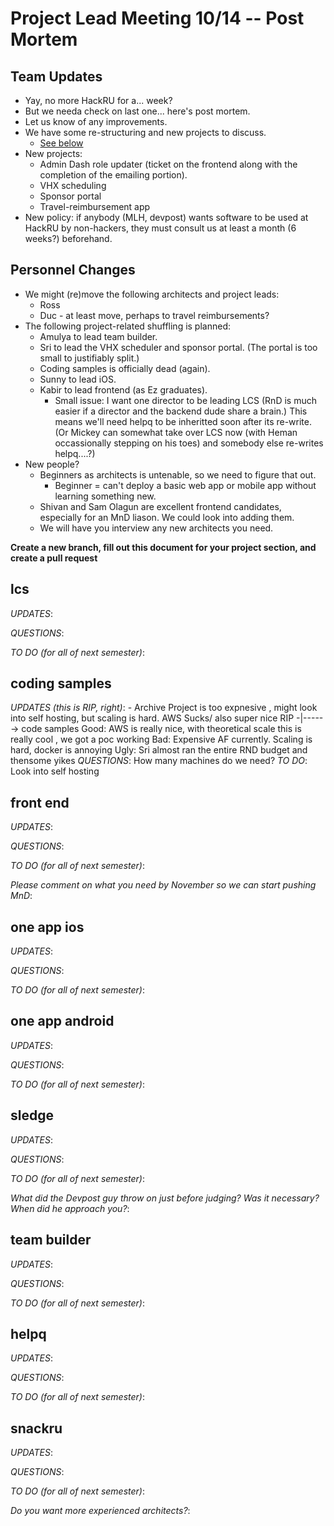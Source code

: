 # Project Lead Meeting 10/14 -- Post Mortem
## Team Updates

- Yay, no more HackRU for a... week?
- But we needa check on last one... here's post mortem.
- Let us know of any improvements.
- We have some re-structuring and new projects to discuss.
    - [See below](#personnel-changes)
- New projects:
    - Admin Dash role updater (ticket on the frontend along
      with the completion of the emailing portion).
    - VHX scheduling
    - Sponsor portal
    - Travel-reimbursement app
- New policy: if anybody (MLH, devpost) wants software to be used at
  HackRU by non-hackers, they must consult us at least a month (6 weeks?)
  beforehand.

## Personnel Changes

- We might (re)move the following architects and project leads:
    - Ross
    - Duc - at least move, perhaps to travel reimbursements?
- The following project-related shuffling is planned:
    - Amulya to lead team builder.
    - Sri to lead the VHX scheduler and sponsor portal.
      (The portal is too small to justifiably split.)
    - Coding samples is officially dead (again).
    - Sunny to lead iOS.
    - Kabir to lead frontend (as Ez graduates).
        - Small issue: I want one director to be leading LCS
          (RnD is much easier if a director and the backend
          dude share a brain.) This means we'll need helpq
          to be inheritted soon after its re-write. (Or Mickey
          can somewhat take over LCS now (with Heman occassionally
          stepping on his toes) and somebody else re-writes
          helpq....?)
- New people?
    - Beginners as architects is untenable, so we need to figure that out.
        - Beginner = can't deploy a basic web app or mobile app without learning
          something new.
    - Shivan and Sam Olagun are excellent frontend candidates, especially for
      an MnD liason. We could look into adding them.
    - We will have you interview any new architects you need.

**Create a new branch, fill out this document for your project section, and create a pull request**

## lcs

_UPDATES_:

_QUESTIONS_:

_TO DO (for all of next semester)_:

## coding samples

_UPDATES (this is RIP, right)_: - Archive
Project is too expnesive , might look into self hosting, but scaling is hard. AWS Sucks/ also super nice
RIP -|------> code samples
Good: AWS is really nice, with theoretical scale this is really cool , we got a poc working
Bad: Expensive AF currently. Scaling is hard, docker is annoying
Ugly: Sri almost ran the entire RND budget and thensome yikes
_QUESTIONS_:
How many machines do we need?
_TO DO_:
Look into self hosting


## front end

_UPDATES_:

_QUESTIONS_:

_TO DO (for all of next semester)_:

_Please comment on what you need by November so we can start pushing MnD_:

## one app ios

_UPDATES_:

_QUESTIONS_:

_TO DO (for all of next semester)_:

## one app android

_UPDATES_:

_QUESTIONS_:

_TO DO (for all of next semester)_:

## sledge

_UPDATES_:

_QUESTIONS_:

_TO DO (for all of next semester)_:

_What did the Devpost guy throw on just before judging? Was it necessary? When did he approach you?_:

## team builder

_UPDATES_:

_QUESTIONS_:

_TO DO (for all of next semester)_:

## helpq

_UPDATES_:

_QUESTIONS_:

_TO DO (for all of next semester)_:

## snackru

_UPDATES_:

_QUESTIONS_:

_TO DO (for all of next semester)_:

_Do you want more experienced architects?_:
